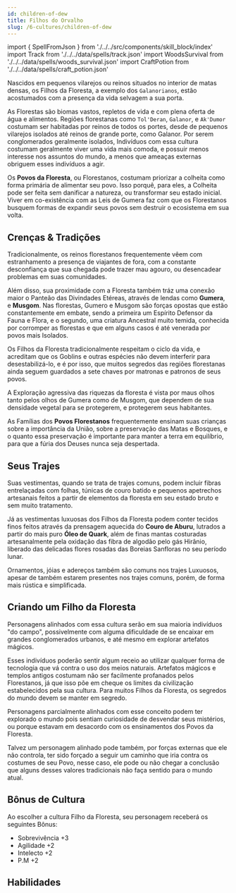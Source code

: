 ```yaml
---
id: children-of-dew
title: Filhos do Orvalho
slug: /6-cultures/children-of-dew
---
```


import { SpellFromJson } from './../../src/components/skill_block/index'
import Track from './../../data/spells/track.json'
import WoodsSurvival from './../../data/spells/woods_survival.json'
import CraftPotion from './../../data/spells/craft_potion.json'

Nascidos em pequenos vilarejos ou reinos situados no interior de matas densas, os Filhos da Floresta, a exemplo dos `Galanorianos`, estão acostumados com a presença da vida selvagem a sua porta.

As Florestas são biomas vastos, repletos de vida e com plena oferta de água e alimentos. Regiões florestanas como `Tol'Deran`, `Galanor`, e `Ak'Dumor` costumam ser habitadas por reinos de todos os portes, desde de pequenos vilarejos isolados até reinos de grande porte, como Galanor.
Por serem conglomerados geralmente isolados, Indivíduos com essa cultura costumam geralmente viver uma vida mais comoda, e possuir menos interesse nos assuntos do mundo, a menos que ameaças externas obriguem esses indivíduos a agir.

Os **Povos da Floresta**, ou Florestanos, costumam priorizar a colheita como forma primária de alimentar seu povo. Isso porquê, para eles, a Colheita pode ser feita sem danificar a natureza, ou transformar seu estado inicial. Viver em co-existência com as Leis de Gumera faz com que os Florestanos busquem formas de expandir seus povos sem destruir o ecosistema em sua volta.

## Crenças & Tradições

Tradicionalmente, os reinos florestanos frequentemente vêem com estranhamento a presença de viajantes de fora, com a constante desconfiança que sua chegada pode trazer mau agouro, ou desencadear problemas em suas comunidades.

Além disso, sua proximidade com a Floresta também tráz uma conexão maior o Panteão das Divindades Etéreas, através de lendas como **Gumera**, e **Musgom**.
Nas florestas, Gumero e Musgom são forças opostas que estão constantemente em embate, sendo a primeira um Espírito Defensor da Fauna e Flora, e o segundo, uma criatura Ancestral muito temida, conhecida por corromper as florestas e que em alguns casos é até venerada por povos mais Isolados.

Os Filhos da Floresta tradicionalmente respeitam o ciclo da vida, e acreditam que os Goblins e outras espécies não devem interferir para desestabilizá-lo, e é por isso, que muitos segredos das regiões florestanas ainda seguem guardados a sete chaves por matronas e patronos de seus povos.

A Exploração agressiva das riquezas da floresta é vista por maus olhos tanto pelos olhos de Gumera como de Musgom, que dependem de sua densidade vegetal para se protegerem, e protegerem seus habitantes.

As Famílias dos **Povos Florestanos** frequentemente ensinam suas crianças sobre a importância da União, sobre a preservação das Matas e Bosques, e o quanto essa preservação é importante para manter a terra em equilíbrio, para que a fúria dos Deuses nunca seja despertada.

## Seus Trajes

Suas vestimentas, quando se trata de trajes comuns, podem incluir fibras entrelaçadas com folhas, túnicas de couro batido e pequenos apetrechos artesanais feitos a partir de elementos da floresta em seu estado bruto e sem muito tratamento.

Já as vestimentas luxuosas dos Filhos da Floresta podem conter tecidos finos feitos através da prensagem aquecida do **Couro de Aburu**, lutrados a partir do mais puro **Óleo de Quark**, além de finas mantas costuradas artesanalmente pela oxidação das fibra de algodão pelo gás Hirânio, liberado das delicadas flores rosadas das Boreias Sanfloras no seu período lunar.

Ornamentos, jóias e adereços também são comuns nos trajes Luxuosos, apesar de também estarem presentes nos trajes comuns, porém, de forma mais rústica e simplificada.

## Criando um Filho da Floresta

Personagens alinhados com essa cultura serão em sua maioria indivíduos "do campo", possivelmente com alguma dificuldade de se encaixar em grandes conglomerados urbanos, e até mesmo em explorar artefatos mágicos.

Esses indivíduos poderão sentir algum receio ao utilizar qualquer forma de tecnologia que vá contra o uso dos meios naturais. Artefatos mágicos e templos antigos costumam não ser facilmente profanados pelos Florestanos, já que isso põe em cheque os limites da civilização estabelecidos pela sua cultura. Para muitos Filhos da Floresta, os segredos do mundo devem se manter em segredo.

Personagens parcialmente alinhados com esse conceito podem ter explorado o mundo pois sentiam curiosidade de desvendar seus mistérios, ou porque estavam em desacordo com os ensinamentos dos Povos da Floresta.

Talvez um personagem alinhado pode também, por forças externas que ele não controla, ter sido forçado a seguir um caminho que iria contra os costumes de seu Povo, nesse caso, ele pode ou não chegar a conclusão que alguns desses valores tradicionais não faça sentido para o mundo atual.

## Bônus de Cultura

Ao escolher a cultura Filho da Floresta, seu personagem receberá os seguintes Bônus:

- Sobrevivência +3
- Agilidade +2
- Intelecto +2
- P.M +2

## Habilidades

<SpellFromJson spellData={Track} />
<SpellFromJson spellData={WoodsSurvival} />
<SpellFromJson spellData={CraftPotion} />
